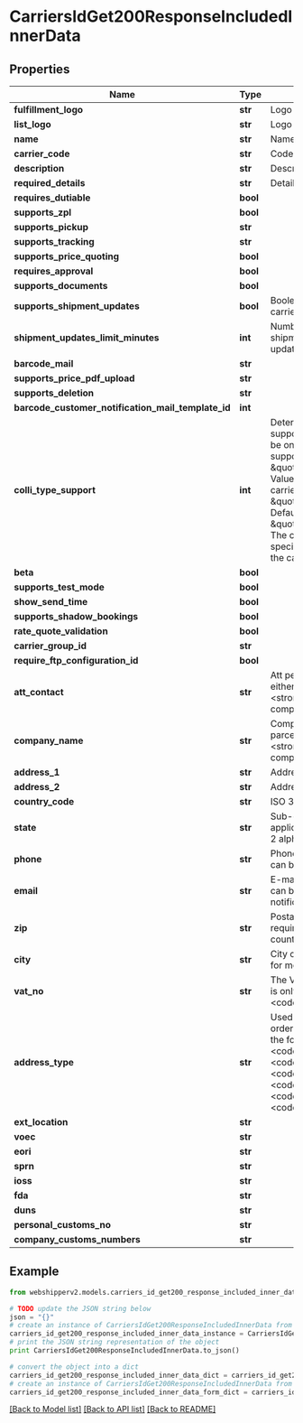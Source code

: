 # CarriersIdGet200ResponseIncludedInnerData


## Properties
Name | Type | Description | Notes
------------ | ------------- | ------------- | -------------
**fulfillment_logo** | **str** | Logo for the carrier | [optional] 
**list_logo** | **str** | Logo for the carrier | [optional] 
**name** | **str** | Name of the carrier | [optional] 
**carrier_code** | **str** | Code identifying the carrier | [optional] 
**description** | **str** | Description of the carrier | [optional] 
**required_details** | **str** | Details required to use the carrier | [optional] 
**requires_dutiable** | **bool** |  | [optional] 
**supports_zpl** | **bool** |  | [optional] 
**supports_pickup** | **str** |  | [optional] 
**supports_tracking** | **str** |  | [optional] 
**supports_price_quoting** | **bool** |  | [optional] 
**requires_approval** | **bool** |  | [optional] 
**supports_documents** | **bool** |  | [optional] 
**supports_shipment_updates** | **bool** | Boolean indicating wether the carrier supports shipment updates | [optional] 
**shipment_updates_limit_minutes** | **int** | Number of minutes before shipment time a shipment can be updated | [optional] 
**barcode_mail** | **str** |  | [optional] 
**supports_price_pdf_upload** | **str** |  | [optional] 
**supports_deletion** | **str** |  | [optional] 
**barcode_customer_notification_mail_template_id** | **int** |  | [optional] 
**colli_type_support** | **int** | Determines whether the carrier supports colli types.Values should be one of the following. null: Not supported, \&quot;carrier_provided\&quot;: Values are determined by the carrier, \&quot;webshipper_provided\&quot;: Default Webshipper colli types, \&quot;customer_provided\&quot;: The customer can input colli types specific to their aggreement with the carrier. | [optional] 
**beta** | **bool** |  | [optional] 
**supports_test_mode** | **bool** |  | [optional] 
**show_send_time** | **bool** |  | [optional] 
**supports_shadow_bookings** | **bool** |  | [optional] 
**rate_quote_validation** | **bool** |  | [optional] 
**carrier_group_id** | **str** |  | [optional] 
**require_ftp_configuration_id** | **bool** |  | [optional] 
**att_contact** | **str** | Att person. To generate parcels either att_contact &lt;strong&gt;or&lt;/strong&gt; company_name is required | [optional] 
**company_name** | **str** | Company name. To generate parcels either att_contact &lt;strong&gt;or&lt;/strong&gt; company_name is required | [optional] 
**address_1** | **str** | Address line 1 | [optional] 
**address_2** | **str** | Address line 2 | [optional] 
**country_code** | **str** | ISO 3166-1 alpha-2 code | [optional] 
**state** | **str** | Sub-division of country, if applicable. State code. ISO 3166-2 alpha-2 | [optional] 
**phone** | **str** | Phone number of the entity. This can be used for SMS notifications. | [optional] 
**email** | **str** | E-mail address of the entity. This can be used for e-mail notifications. | [optional] 
**zip** | **str** | Postal code of the entity. This is required for most destination countries. | [optional] 
**city** | **str** | City of the entity. This is required for most destination countries. | [optional] 
**vat_no** | **str** | The VAT number of the entity. This is only required for address_type &lt;code&gt;sold_from&lt;/code&gt; | [optional] 
**address_type** | **str** | Used for special addresses for order channels. This will be one of the following: &lt;code&gt;recipient&lt;/code&gt;, &lt;code&gt;sender&lt;/code&gt;, &lt;code&gt;sold_from&lt;/code&gt;, &lt;code&gt;pickup&lt;/code&gt;, &lt;code&gt;return&lt;/code&gt;, &lt;code&gt;order_address&lt;/code&gt; | [optional] 
**ext_location** | **str** |  | [optional] 
**voec** | **str** |  | [optional] 
**eori** | **str** |  | [optional] 
**sprn** | **str** |  | [optional] 
**ioss** | **str** |  | [optional] 
**fda** | **str** |  | [optional] 
**duns** | **str** |  | [optional] 
**personal_customs_no** | **str** |  | [optional] 
**company_customs_numbers** | **str** |  | [optional] 

## Example

```python
from webshipperv2.models.carriers_id_get200_response_included_inner_data import CarriersIdGet200ResponseIncludedInnerData

# TODO update the JSON string below
json = "{}"
# create an instance of CarriersIdGet200ResponseIncludedInnerData from a JSON string
carriers_id_get200_response_included_inner_data_instance = CarriersIdGet200ResponseIncludedInnerData.from_json(json)
# print the JSON string representation of the object
print CarriersIdGet200ResponseIncludedInnerData.to_json()

# convert the object into a dict
carriers_id_get200_response_included_inner_data_dict = carriers_id_get200_response_included_inner_data_instance.to_dict()
# create an instance of CarriersIdGet200ResponseIncludedInnerData from a dict
carriers_id_get200_response_included_inner_data_form_dict = carriers_id_get200_response_included_inner_data.from_dict(carriers_id_get200_response_included_inner_data_dict)
```
[[Back to Model list]](../README.md#documentation-for-models) [[Back to API list]](../README.md#documentation-for-api-endpoints) [[Back to README]](../README.md)


